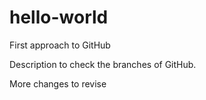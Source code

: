 # hello-world
First approach to GitHub

Description to check the branches of GitHub.

More changes to revise
